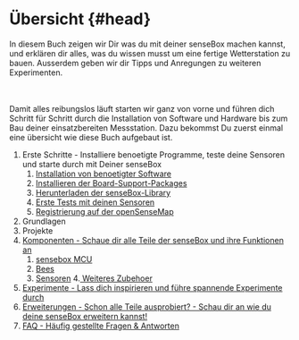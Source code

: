 # Übersicht {#head}

<div class="description">In diesem Buch zeigen wir Dir was du mit deiner senseBox machen kannst, und erklären dir alles, was du wissen musst um eine fertige Wetterstation zu bauen. Ausserdem geben wir dir Tipps und Anregungen zu weiteren Experimenten.</div>
<div class="line">
    <br>
    <br>
</div>

Damit alles reibungslos läuft starten wir ganz von vorne und führen dich Schritt für Schritt durch die Installation von Software und Hardware bis zum Bau deiner einsatzbereiten Messstation. Dazu bekommst Du zuerst einmal eine übersicht wie diese Buch aufgebaut ist.

1. Erste Schritte - Installiere benoetigte Programme, teste deine Sensoren und starte durch mit Deiner senseBox
   1. [Installation von benoetigter Software](erste-schritte/schritt-1-software-installation.md)
   2. [Installieren der Board-Support-Packages](erste-schritte/schritt-2-board-support-packages-installieren.md)
   3. [Herunterladen der senseBox-Library](erste-schritte/schritt-3-libraries-hinzufuegen.md)
   4. [Erste Tests mit deinen Sensoren](erste-schritte/schritt-4-sensoren-testen.md)
   5. [Registrierung auf der openSenseMap](erste-schritte/schritt-5-registrierung-auf-der-openSenseMap.md)
2. Grundlagen
3. Projekte
4. [Komponenten - Schaue dir alle Teile der senseBox und ihre Funktionen an](komponenten/README.md)
   1. [sensebox MCU](komponenten/sensebox-mcu.md)
   2. [Bees](komponenten/bees/README.md)
   3. [Sensoren](komponenten/sensoren/README.md)
   4.[ Weiteres Zubehoer](komponenten/zubehoer/README.md)
5. [Experimente - Lass dich inspirieren und führe spannende Experimente durch](experimente.md)
6. [Erweiterungen - Schon alle Teile ausprobiert? - Schau dir an wie du deine senseBox erweitern kannst!](erweiterungen.md)
7. [FAQ - Häufig gestellte Fragen & Antworten](hilfe.md)
